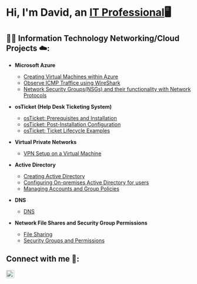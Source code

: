 <h1>Hi, I'm David, an <a href="www.linkedin.com/in/david-green-6597b029a">IT Professional</a>🖥️

<h2>👨‍💻 Information Technology Networking/Cloud Projects ☁️:</h2>

- <b>Microsoft Azure</b>
  - [Creating Virtual Machines within Azure](https://github.com/gustygreen/Azure)
  - [Observe ICMP Traffice using WireShark](https://github.com/gustygreen/ICMP)
  - [Network Security Groups(NSGs) and their functionality with Network Protocols](https://github.com/gustygreen/azure-network-protocols)

- <b>osTicket (Help Desk Ticketing System)</b>
  - [osTicket: Prerequisites and Installation](https://github.com/gustygreen/osticket-prereqs)
  - [osTicket: Post-Installation Configuration](https://github.com/gustygreen/post-install-config)
  - [osTicket: Ticket Lifecycle Examples](https://github.com/gustygreen/ticket-lifecycle)

- <b>Virtual Private Networks</b>
   - [VPN Setup on a Virtual Machine](https://github.com/gustygreen/VPN-Setup.git)

- <b>Active Directory</b>
   - [Creating Active Directory](https://github.com/gustygreen/Active-Directory.git)
   - [Configuring On-premises Active Directory for users](https://github.com/gustygreen/configure-ad)
   - [Managing Accounts and Group Policies](https://github.com/gustygreen/Group-Policy)

- <b>DNS</b>
   - [DNS](https://github.com/gustygreen/DNS.git)
 
- <b>Network File Shares and Security Group Permissions</b>
   - [File Sharing](https://github.com/gustygreen/File-Sharing.git)
   - [Security Groups and Permissions](https://github.com/gustygreen/Permissions.git)


<h2>Connect with me 📲:</h2>

[<img align="left" alt="David | LinkedIn" width="22px" src="https://cdn.jsdelivr.net/npm/simple-icons@v3/icons/linkedin.svg" />][linkedin]

[linkedin]: www.linkedin.com/in/david-green-6597b029
